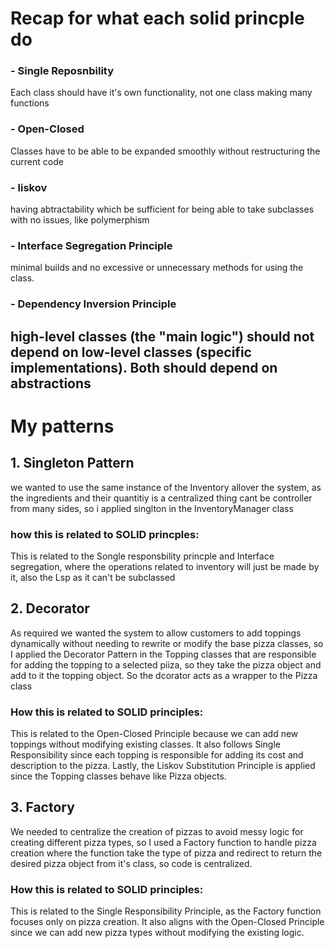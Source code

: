 # Recap for what each solid princple do

### - Single Reposnbility
Each class should have it's own functionality, not one class making many functions
### - Open-Closed
Classes have to be able to be expanded smoothly without restructuring the current code
### - liskov
having abtractability which be sufficient for being able to take subclasses with no issues, like polymerphism 
### - Interface Segregation Principle
 minimal builds and no excessive or unnecessary methods for using the class.
### - Dependency Inversion Principle
high-level classes (the "main logic") should not depend on low-level classes (specific implementations). Both should depend on abstractions
---
# My patterns

## 1. Singleton Pattern
we wanted to use the same instance of the Inventory allover the system, as the ingredients and their quantitiy is a centralized thing cant be controller from many sides, so i applied singlton in the InventoryManager class
### how this is related to SOLID princples: 
This is related to the Songle responsbility princple and Interface segregation, where the operations related to inventory will just be made by it, also the Lsp as it can't be subclassed 

## 2. Decorator
As required we wanted the system to allow customers to add toppings dynamically without needing to rewrite or modify the base pizza classes, so I applied the Decorator Pattern in the Topping classes that are responsible for adding the topping to a selected piiza, so they take the pizza object and add to it the topping object. So the dcorator acts as a wrapper to the Pizza class

### How this is related to SOLID principles:
This is related to the Open-Closed Principle because we can add new toppings without modifying existing classes. It also follows Single Responsibility since each topping is responsible for adding its cost and description to the pizza. Lastly, the Liskov Substitution Principle is applied since the Topping classes behave like Pizza objects.

## 3. Factory 
We needed to centralize the creation of pizzas to avoid messy logic for creating different pizza types, so I used a Factory function to handle pizza creation where the function take the type of pizza and redirect to return the desired pizza object from it's class, so code is centralized.

### How this is related to SOLID principles:
This is related to the Single Responsibility Principle, as the Factory function focuses only on pizza creation. It also aligns with the Open-Closed Principle since we can add new pizza types without modifying the existing logic.